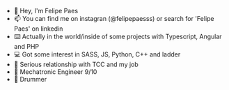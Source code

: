- 🤘  Hey, I'm Felipe Paes
- 📫 You can find me on instagran (@felipepaesss) or search for 'Felipe Paes' on linkedin
- ⌨️ Actually in the world/inside of some projects with Typescript, Angular and PHP
- 💻 Got some interest in SASS, JS, Python, C++ and ladder
- 💞️ Serious relationship with TCC and my job
- 🦾 Mechatronic Engineer 9/10
- 🥁 Drummer

<!---
💣 Official R2 of Brazilian Army (Artillery)
🔥 We can find the fire inside of our bodies
Enthusiast and dreamer.
---!>
